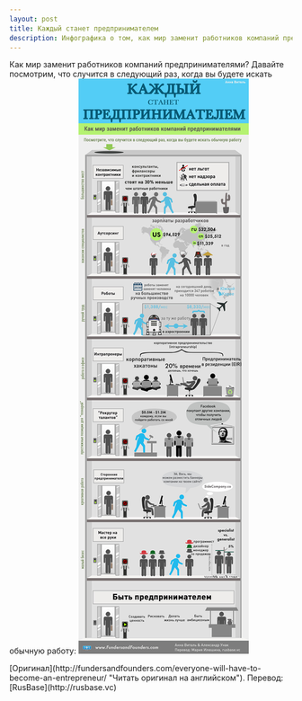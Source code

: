 ```yaml
---
layout: post
title: Каждый станет предпринимателем
description: Инфографика о том, как мир заменит работников компаний предпринимателями
---
```


Как мир заменит работников компаний предпринимателями? Давайте посмотрим, что случится в следующий раз, когда вы будете искать обычную работу:
![Каждый станет предпринимателем - инфографика](/img/kazhdyj-stanet-predprinimatelem.jpg)
<p class="credits">[Оригинал](http://fundersandfounders.com/everyone-will-have-to-become-an-entrepreneur/ "Читать оригинал на английском"). Перевод: [RusBase](http://rusbase.vc)</p>